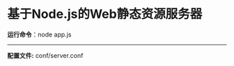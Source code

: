 <h1>基于Node.js的Web静态资源服务器</h1>



<b>运行命令</b>：node app.js

<hr/>

<b>配置文件:</b>  conf/server.conf

​		  

